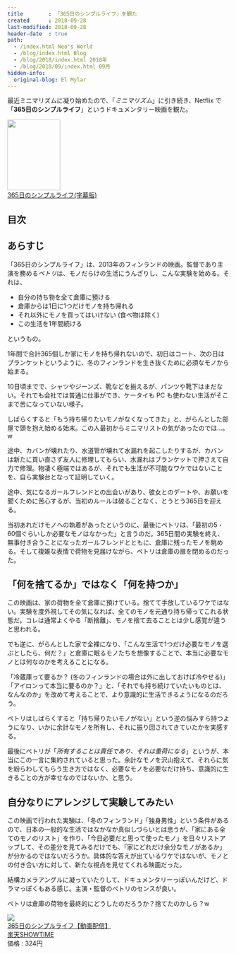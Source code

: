 ```yaml
---
title        : 「365日のシンプルライフ」を観た
created      : 2018-09-28
last-modified: 2018-09-28
header-date  : true
path:
  - /index.html Neo's World
  - /blog/index.html Blog
  - /blog/2018/index.html 2018年
  - /blog/2018/09/index.html 09月
hidden-info:
  original-blog: El Mylar
---
```


最近ミニマリズムに凝り始めたので、「*ミニマリズム*」に引き続き、Netflix で「**365日のシンプルライフ**」というドキュメンタリー映画を観た。

<div class="ad-amazon">
  <div class="ad-amazon-image">
    <a href="https://www.amazon.co.jp/dp/B00N0NCMCI?tag=neos21-22&amp;linkCode=osi&amp;th=1&amp;psc=1">
      <img src="https://m.media-amazon.com/images/I/51uukIa6-bL._SL160_.jpg" width="120" height="160">
    </a>
  </div>
  <div class="ad-amazon-info">
    <div class="ad-amazon-title">
      <a href="https://www.amazon.co.jp/dp/B00N0NCMCI?tag=neos21-22&amp;linkCode=osi&amp;th=1&amp;psc=1">365日のシンプルライフ(字幕版)</a>
    </div>
  </div>
</div>

## 目次

## あらすじ

「365日のシンプルライフ」は、2013年のフィンランドの映画。監督であり主演を務める*ペトリ*は、モノだらけの生活にうんざりし、こんな実験を始める。それは、

- 自分の持ち物を全て倉庫に預ける
- 倉庫からは1日に1つだけモノを持ち帰れる
- それ以外にモノを買ってはいけない (食べ物は除く)
- この生活を1年間続ける

というもの。

1年間で合計365個しか家にモノを持ち帰れないので、初日はコート、次の日はブランケットというように、冬のフィンランドを生き抜くために必須なモノから始まる。

10日頃までで、シャツやジーンズ、靴などを揃えるが、パンツや靴下はまだない。それでも会社では普通に仕事ができ、ケータイも PC も使わない生活がそこまで苦になっていない様子。

しばらくすると「もう持ち帰りたいモノがなくなってきた」と、がらんとした部屋で頭を抱え始める始末。この人最初からミニマリストの気があったのでは…。w

途中、カバンが壊れたり、水道管が壊れて水漏れを起こしたりするが、カバンは新たに買い直さず友人に修理してもらい、水漏れはブランケットで押さえて自力で修理。物凄く極端ではあるが、それでも生活が不可能なワケではないことを、自ら実験台となって証明していく。

途中、気になるガールフレンドとの出会いがあり、彼女とのデートや、お願いを聞くために苦心するが、当初のルールは破ることなく、とうとう365日を迎える。

当初あれだけモノへの執着があったというのに、最後にペトリは、「最初の5・60個ぐらいしか必要なモノはなかった」と言うのだ。365日間の実験を終え、無事付き合うことになったガールフレンドとともに、倉庫に残ったモノを眺める。そして複雑な表情で荷物を見届けながら、ペトリは倉庫の扉を閉めるのだった。

## 「何を捨てるか」ではなく「何を持つか」

この映画は、家の荷物を全て倉庫に預けている。捨てて手放しているワケではない。実験を度外視してその気になれば、全てのモノを元通り持ち帰ってこれる状態だ。コレは通常よくやる「断捨離」、モノを捨て去ることとは少し感覚が違うと思われる。

でも逆に、がらんとした家で全裸になり、「こんな生活で1つだけ必要なモノを選ぶとしたら、何だ？」と倉庫に眠るモノたちを想像することで、本当に必要なモノとは何なのかを考えることになる。

「冷蔵庫って要るか？ (冬のフィンランドの場合は外に出しておけば冷やせる)」「アイロンって本当に要るのか？」と、「それでも持ち続けていたいものとは、なんなのか」を改めて考えることで、より意識的に生活できるようになるのだろう。

ペトリはしばらくすると「持ち帰りたいモノがない」という逆の悩みすら持つようになり、いかに余計なモノを所有し、それに振り回されてきていたかを実感する。

最後にペトリが「*所有することは責任であり、それは重荷になる*」というが、本当にこの一言に集約されていると思った。余計なモノを沢山抱えて、それらに気を紛らわしてもらう生き方ではなく、必要なモノを必要なだけ持ち、意識的に生きることの方が幸せなのではないか、と思う。

## 自分なりにアレンジして実験してみたい

この映画で行われた実験は、「冬のフィンランド」「独身男性」という条件があるので、日本の一般的な生活ではなかなか真似しづらいとは思うが、「家にある全てのモノのリスト」を作り、「今日必要だと思って使ったモノ」を日々リストアップして、その差分を見てみるだけでも、「家にどれだけ余分なモノがあるか」が分かるのではないだろうか。具体的な答えが出ているワケではないが、モノとの付き合い方に対して、新たな視点を見せてくれる映画だった。

結構カメラアングルに凝っていたりして、ドキュメンタリーっぽいんだけど、ドラマっぽくもある感じ。主演・監督のペトリのセンスが良い。

ペトリは倉庫の荷物を最終的にどうしたのだろうか？捨てたのかしら？w

<div class="ad-rakuten">
  <div class="ad-rakuten-image">
    <a href="https://hb.afl.rakuten.co.jp/hgc/g00prag2.waxyc5aa.g00prag2.waxyd048/?pc=https%3A%2F%2Fitem.rakuten.co.jp%2Fshowtime%2F117402%2F&amp;m=http%3A%2F%2Fm.rakuten.co.jp%2Fshowtime%2Fi%2F10629668%2F">
      <img src="https://thumbnail.image.rakuten.co.jp/@0_mall/showtime/cabinet/content/2/0/117402_jh.jpg?_ex=128x128">
    </a>
  </div>
  <div class="ad-rakuten-info">
    <div class="ad-rakuten-title">
      <a href="https://hb.afl.rakuten.co.jp/hgc/g00prag2.waxyc5aa.g00prag2.waxyd048/?pc=https%3A%2F%2Fitem.rakuten.co.jp%2Fshowtime%2F117402%2F&amp;m=http%3A%2F%2Fm.rakuten.co.jp%2Fshowtime%2Fi%2F10629668%2F">365日のシンプルライフ【動画配信】</a>
    </div>
    <div class="ad-rakuten-shop">
      <a href="https://hb.afl.rakuten.co.jp/hgc/g00prag2.waxyc5aa.g00prag2.waxyd048/?pc=https%3A%2F%2Fwww.rakuten.co.jp%2Fshowtime%2F&amp;m=http%3A%2F%2Fm.rakuten.co.jp%2Fshowtime%2F">楽天SHOWTIME</a>
    </div>
    <div class="ad-rakuten-price">価格 : 324円</div>
  </div>
</div>
